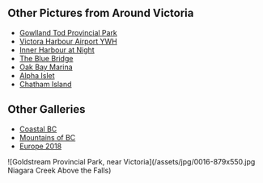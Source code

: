 ## Other Pictures from Around Victoria
<ul class="gallerylist">
 <li><a href="gowlland-tod">Gowlland Tod Provincial Park</a></li>
 <li><a href="victoria-harbour-airport">Victora Harbour Airport YWH</a></li>
 <li><a href="inner-harbour-at-night">Inner Harbour at Night</a></li>
 <li><a href="blue-bridge">The Blue Bridge</a></li>
 <li><a href="oak-bay-marina">Oak Bay Marina</a></li>
 <li><a href="alpha-islet">Alpha Islet</a>
 <li><a href="chatham-island">Chatham Island</a></li>
</ul>

## Other Galleries
<ul class="gallerylist">
 <li><a href="/pictures/british-columbia/coast/">Coastal BC</a></li>
 <li><a href="/pictures/british-columbia/mountains/">Mountains of BC</a></li>
 <li><a href="/pictures/europe2018/">Europe 2018</a></li>
</ul>


![Goldstream Provincial Park, near Victoria](/assets/jpg/0016-879x550.jpg Niagara Creek Above the Falls)
